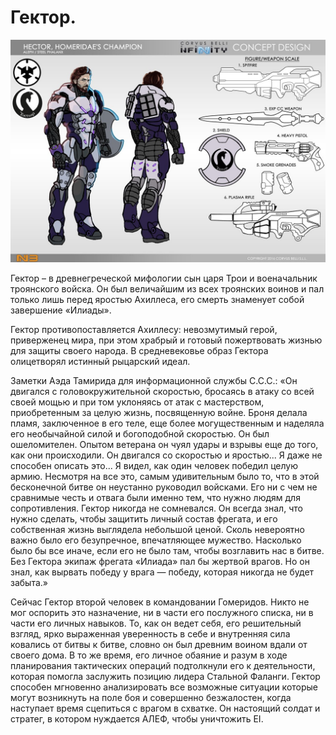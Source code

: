 # Гектор.
![](hector.jpg)

Гектор – в древнегреческой мифологии сын царя Трои и военачальник троянского войска. Он был величайшим из всех троянских воинов и пал только лишь перед яростью Ахиллеса, его смерть знаменует собой завершение «Илиады».

Гектор противопоставляется Ахиллесу: невозмутимый герой, приверженец мира, при этом храбрый и готовый пожертвовать жизнью для защиты своего народа. В средневековье образ Гектора олицетворял истинный рыцарский идеал.

Заметки Аэда Тамирида для информационной службы С.С.С.: «Он двигался с головокружительной скоростью, бросаясь в атаку со всей своей мощью и при том уклоняясь от атак с мастерством, приобретенным за целую жизнь, посвященную войне. Броня делала пламя, заключенное в его теле, еще более могущественным и наделяла его необычайной силой и богоподобной скоростью. Он был ошеломителен. Опытом ветерана он чуял удары и взрывы еще до того, как они происходили. Он двигался со скоростью и яростью... Я даже не способен описать это... Я видел, как один человек победил целую армию. Несмотря на все это, самым удивительным было то, что в этой бесконечной битве он неустанно руководил войсками. Его ни с чем не сравнимые честь и отвага были именно тем, что нужно людям для сопротивления. Гектор никогда не сомневался. Он всегда знал, что нужно сделать, чтобы защитить личный состав фрегата, и его собственная жизнь выглядела небольшой ценой. Сколь невероятно важно было его безупречное, впечатляющее мужество. Насколько было бы все иначе, если его не было там, чтобы возглавить нас в битве. Без Гектора экипаж фрегата «Илиада» пал бы жертвой врагов. Но он знал, как вырвать победу у врага — победу, которая никогда не будет забыта.»

Сейчас Гектор второй человек в командовании Гомеридов. Никто не мог оспорить это назначение, ни в части его послужного списка, ни в части его личных навыков. То, как он ведет себя, его решительный взгляд, ярко выраженная уверенность в себе и внутренняя сила ковались от битвы к битве, словно он был древним воином вдали от своего дома. В то же время, его личное обаяние и разум в ходе планирования тактических операций подтолкнули его к деятельности, которая помогла заслужить позицию лидера Стальной Фаланги. Гектор способен мгновенно анализировать все возможные ситуации которые могут возникнуть на поле боя и совершенно безжалостен, когда наступает время сцепиться с врагом в схватке. Он настоящий солдат и стратег, в котором нуждается АЛЕФ, чтобы уничтожить EI.